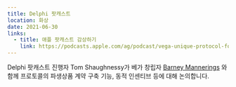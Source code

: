 ```yaml
---
title: Delphi 팟캐스트
location: 화상
date: 2021-06-30
links:
  - title: 애플 팟캐스트 감상하기
    link: https://podcasts.apple.com/ag/podcast/vega-unique-protocol-for-creating-trading-derivatives/id1438148082?i=1000527371803
---
```


Delphi 팟캐스트 진행자 Tom Shaughnessy가 베가 창립자 <a href="https://twitter.com/barnabee" target="_blank">Barney Mannerings</a> 와 함께 프로토콜의 파생상품 계약 구축 기능, 동적 인센티브 등에 대해 논의합니다.
